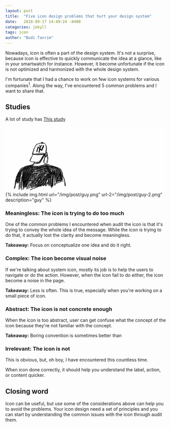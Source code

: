 ```yaml
---
layout: post
title:  "Five icon design problems that hurt your design system"
date:   2018-09-17 14:49:24 -0400
categories: jekyll
tags: icon
author: "Budi Tanrim"
---
```


Nowadays, icon is often a part of the design system. It's not a surprise, because icon is effective to quickly communicate the idea at a glance, like in your smartwatch for instance. However, it become unfortunate if the icon is not optimized and harmonized with the whole design system.


I'm fortunate that I had a chance to work on few icon systems for various companies<sup>1</sup>. Along the way, I've encountered 5 common problems and I want to share that.

## Studies
A lot of study has 
[This study][jekyll-docs]

![image](/img/post/guy.png)
{% include img.html url="/img/post/guy.png" url-2="/img/post/guy-2.png" description="guy" %}

### Meaningless: The icon is trying to do too much
One of the common problems I encountered when audit the icon is that it's trying to convey the whole idea of the message. While the icon is trying to do that, it actually lost the clarity and become meaningless.

**Takeaway:** Focus on conceptualize one idea and do it right.

### Complex: The icon become visual noise
If we're talking about system icon, mostly its job is to help the users to navigate or do the action. However, when the icon fail to do either, the icon become a noise in the page.

**Takeaway:** Less is often. This is true, especially when you're working on a small piece of icon.

### Abstract: The icon is not concrete enough
When the icon is too abstract, user can get confuse what the concept of the icon because they're not familiar with the concept. 

**Takeaway:** Boring convention is sometimes better than 

### Irrelevant: The icon is not 
This is obvious, but, oh boy, I have encountered this countless time.

When icon done correctly, it should help you understand the label, action, or content quicker.

## Closing word
Icon can be useful, but use some of the considerations above can help you to avoid the problems. Your icon design need a set of principles and you can start by understanding the common issues with the icon through audit them.

[jekyll-docs]: https://jekyllrb.com/docs/home
